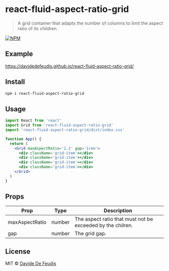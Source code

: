 # react-fluid-aspect-ratio-grid

> A grid container that adapts the number of columns to limit the aspect ratio of its children.

[![NPM](https://img.shields.io/npm/v/react-fluid-aspect-ratio-grid.svg)](https://www.npmjs.com/package/react-fluid-aspect-ratio-grid)

## Example

https://davidedefeudis.github.io/react-fluid-aspect-ratio-grid/

## Install

```bash
npm i react-fluid-aspect-ratio-grid
```

## Usage

```jsx
import React from 'react'
import Grid from 'react-fluid-aspect-ratio-grid'
import 'react-fluid-aspect-ratio-grid/dist/index.css'

function App() {
  return (
    <Grid maxAspectRatio='2.2' gap='1rem'>
      <div className='grid-item'></div>
      <div className='grid-item'></div>
      <div className='grid-item'></div>
      <div className='grid-item'></div>
    </Grid>
  )
}
```

## Props

| Prop           | Type             | Description                                                |
| -------------- | ---------------- | ---------------------------------------------------------- |
| maxAspectRatio | number           | The aspect ratio that must not be exceeded by the chilren. |
| gap            | number           | The grid gap.                                              |

## License

MIT © [Davide De Feudis](https://github.com/DavideDeFeudis)
